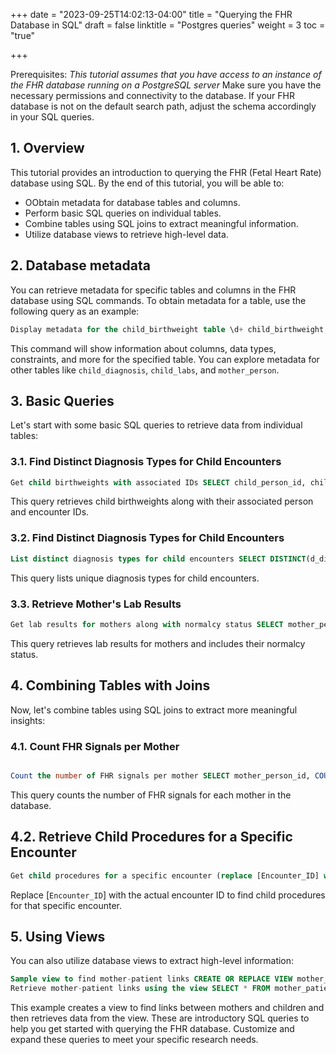 +++
date = "2023-09-25T14:02:13-04:00"
title = "Querying the FHR Database in SQL"
draft = false
linktitle = "Postgres queries"
weight = 3
toc = "true"

+++

Prerequisites: *This tutorial assumes that you have access to an instance of the FHR database running on a PostgreSQL server* Make sure you have the necessary permissions and connectivity to the database. If your FHR database is not on the default search path, adjust the schema accordingly in your SQL queries.

## 1. Overview

This tutorial provides an introduction to querying the FHR (Fetal Heart Rate) database using SQL. By the end of this tutorial, you will be able to:

* OObtain metadata for database tables and columns.
* Perform basic SQL queries on individual tables.
* Combine tables using SQL joins to extract meaningful information.
* Utilize database views to retrieve high-level data.


## 2. Database metadata

You can retrieve metadata for specific tables and columns in the FHR database using SQL commands. To obtain metadata for a table, use the following query as an example:

``` sql
Display metadata for the child_birthweight table \d+ child_birthweight;
```

This command will show information about columns, data types, constraints, and more for the specified table. You can explore metadata for other tables like `child_diagnosis`, `child_labs`, and `mother_person`.


## 3. Basic Queries

Let's start with some basic SQL queries to retrieve data from individual tables:

### 3.1. Find Distinct Diagnosis Types for Child Encounters

``` sql
Get child birthweights with associated IDs SELECT child_person_id, child_encntr_id, result_val AS birthweight FROM child_birthweight;
```

This query retrieves child birthweights along with their associated person and encounter IDs.

### 3.2. Find Distinct Diagnosis Types for Child Encounters

```sql
List distinct diagnosis types for child encounters SELECT DISTINCT(d_diag_type_disp) AS diagnosis_type FROM child_diagnosis;
```

This query lists unique diagnosis types for child encounters.

### 3.3. Retrieve Mother's Lab Results
```sql
Get lab results for mothers along with normalcy status SELECT mother_person_id, mother_encntr_id, c_event_disp AS lab_event, result_val AS lab_result, c_normalcy_disp AS normalcy_status FROM mother_labs;
```

This query retrieves lab results for mothers and includes their normalcy status.


## 4. Combining Tables with Joins

Now, let's combine tables using SQL joins to extract more meaningful insights:

### 4.1. Count FHR Signals per Mother

```sql

Count the number of FHR signals per mother SELECT mother_person_id, COUNT(*) AS signal_count FROM fhr_signals GROUP BY mother_person_id;
```

This query counts the number of FHR signals for each mother in the database.

## 4.2. Retrieve Child Procedures for a Specific Encounter

```sql
Get child procedures for a specific encounter (replace [Encounter_ID] with the actual ID) SELECT child_person_id, child_encntr_id, short_string AS procedure_description FROM child_procedures WHERE child_encntr_id = [Encounter_ID];
```
Replace [`Encounter_ID`] with the actual encounter ID to find child procedures for that specific encounter.

## 5. Using Views

You can also utilize database views to extract high-level information:

```sql
Sample view to find mother-patient links CREATE OR REPLACE VIEW mother_patient_links AS SELECT mother_person_id, child_person_id, birth_dt_tm FROM mother_child_link;
Retrieve mother-patient links using the view SELECT * FROM mother_patient_links;
```
This example creates a view to find links between mothers and children and then retrieves data from the view.
These are introductory SQL queries to help you get started with querying the FHR database. Customize and expand these queries to meet your specific research needs.
